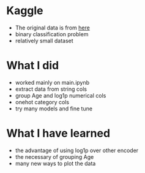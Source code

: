 # Kaggle
+ The original data is from <a href="https://www.kaggle.com/competitions/spaceship-titanic/overview"> here</a>
+ binary classification problem 
+ relatively small dataset

# What I did 
+ worked mainly on main.ipynb 
+ extract data from string cols 
+ group Age and log1p numerical cols
+ onehot category cols 
+ try many models and fine tune 
# What I have learned
+ the advantage of using log1p over other encoder
+ the necessary of grouping Age 
+ many new ways to plot the data 
  